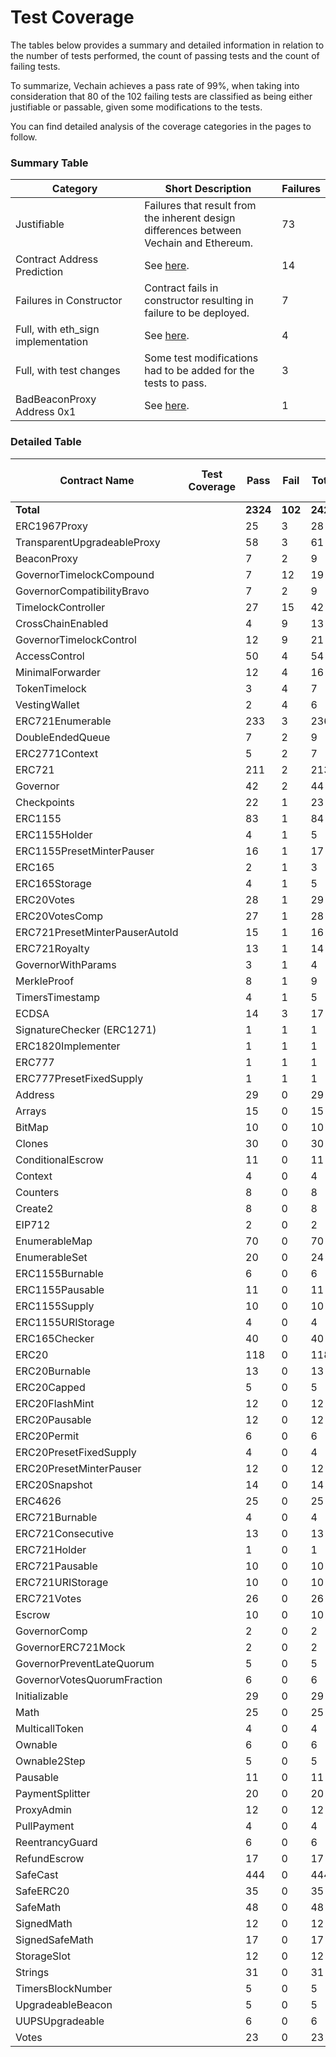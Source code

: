 # Test Coverage

The tables below provides a summary and detailed information in relation to the number of tests performed, the count of passing tests and the count of failing tests.

To summarize, Vechain achieves a pass rate of 99%, when taking into consideration that 80 of the 102 failing tests are classified as being either justifiable or passable, given some modifications to the tests.

You can find detailed analysis of the coverage categories in the pages to follow.

### Summary Table

<table><thead><tr><th width="307">Category</th><th width="399.3333333333333">Short Description</th><th>Failures</th></tr></thead><tbody><tr><td>Justifiable</td><td>Failures that result from the inherent design differences between Vechain and Ethereum.</td><td>73</td></tr><tr><td>Contract Address Prediction</td><td>See <a href="https://github.com/vechainfoundation/vechain-docs/blob/carpini/add-getting-starte/core-concepts/evm-compatibility/test-coverage/broken-reference/README.md">here</a>.</td><td>14</td></tr><tr><td>Failures in Constructor</td><td>Contract fails in constructor resulting in failure to be deployed.</td><td>7</td></tr><tr><td>Full, with eth_sign implementation</td><td>See <a href="https://github.com/vechainfoundation/vechain-docs/blob/carpini/add-getting-starte/core-concepts/evm-compatibility/test-coverage/broken-reference/README.md">here</a>.</td><td>4</td></tr><tr><td>Full, with test changes</td><td>Some test modifications had to be added for the tests to pass.</td><td>3</td></tr><tr><td>BadBeaconProxy Address 0x1</td><td>See <a href="https://github.com/vechainfoundation/vechain-docs/blob/carpini/add-getting-starte/core-concepts/evm-compatibility/test-coverage/broken-reference/README.md">here</a>.</td><td>1</td></tr></tbody></table>

### Detailed Table

<table><thead><tr><th width="309">Contract Name</th><th width="241" data-type="select" data-multiple>Test Coverage</th><th width="94">Pass</th><th width="104">Fail</th><th>Total</th><th data-hidden>Hardhat Total Tests</th></tr></thead><tbody><tr><td><strong>Total</strong></td><td></td><td><strong>2324</strong></td><td><strong>102</strong></td><td><strong>2426</strong></td><td><strong>2667</strong></td></tr><tr><td>ERC1967Proxy</td><td></td><td>25</td><td>3</td><td>28</td><td>28</td></tr><tr><td>TransparentUpgradeableProxy</td><td></td><td>58</td><td>3</td><td>61</td><td>61</td></tr><tr><td>BeaconProxy</td><td></td><td>7</td><td>2</td><td>9</td><td>9</td></tr><tr><td>GovernorTimelockCompound</td><td></td><td>7</td><td>12</td><td>19</td><td>19</td></tr><tr><td>GovernorCompatibilityBravo</td><td></td><td>7</td><td>2</td><td>9</td><td>9</td></tr><tr><td>TimelockController</td><td></td><td>27</td><td>15</td><td>42</td><td>48</td></tr><tr><td>CrossChainEnabled</td><td></td><td>4</td><td>9</td><td>13</td><td>15</td></tr><tr><td>GovernorTimelockControl</td><td></td><td>12</td><td>9</td><td>21</td><td>21</td></tr><tr><td>AccessControl</td><td></td><td>50</td><td>4</td><td>54</td><td>80</td></tr><tr><td>MinimalForwarder</td><td></td><td>12</td><td>4</td><td>16</td><td>15</td></tr><tr><td>TokenTimelock</td><td></td><td>3</td><td>4</td><td>7</td><td>7</td></tr><tr><td>VestingWallet</td><td></td><td>2</td><td>4</td><td>6</td><td>6</td></tr><tr><td>ERC721Enumerable</td><td></td><td>233</td><td>3</td><td>236</td><td>236</td></tr><tr><td>DoubleEndedQueue</td><td></td><td>7</td><td>2</td><td>9</td><td>9</td></tr><tr><td>ERC2771Context</td><td></td><td>5</td><td>2</td><td>7</td><td>7</td></tr><tr><td>ERC721</td><td></td><td>211</td><td>2</td><td>213</td><td>213</td></tr><tr><td>Governor</td><td></td><td>42</td><td>2</td><td>44</td><td>44</td></tr><tr><td>Checkpoints</td><td></td><td>22</td><td>1</td><td>23</td><td>23</td></tr><tr><td>ERC1155</td><td></td><td>83</td><td>1</td><td>84</td><td>84</td></tr><tr><td>ERC1155Holder</td><td></td><td>4</td><td>1</td><td>5</td><td>5</td></tr><tr><td>ERC1155PresetMinterPauser</td><td></td><td>16</td><td>1</td><td>17</td><td>17</td></tr><tr><td>ERC165</td><td></td><td>2</td><td>1</td><td>3</td><td>3</td></tr><tr><td>ERC165Storage</td><td></td><td>4</td><td>1</td><td>5</td><td>5</td></tr><tr><td>ERC20Votes</td><td></td><td>28</td><td>1</td><td>29</td><td>29</td></tr><tr><td>ERC20VotesComp</td><td></td><td>27</td><td>1</td><td>28</td><td>28</td></tr><tr><td>ERC721PresetMinterPauserAutoId</td><td></td><td>15</td><td>1</td><td>16</td><td>16</td></tr><tr><td>ERC721Royalty</td><td></td><td>13</td><td>1</td><td>14</td><td>14</td></tr><tr><td>GovernorWithParams</td><td></td><td>3</td><td>1</td><td>4</td><td>4</td></tr><tr><td>MerkleProof</td><td></td><td>8</td><td>1</td><td>9</td><td>9</td></tr><tr><td>TimersTimestamp</td><td></td><td>4</td><td>1</td><td>5</td><td>5</td></tr><tr><td>ECDSA</td><td></td><td>14</td><td>3</td><td>17</td><td>17</td></tr><tr><td>SignatureChecker (ERC1271)</td><td></td><td>1</td><td>1</td><td>1</td><td>7</td></tr><tr><td>ERC1820Implementer</td><td></td><td>1</td><td>1</td><td>1</td><td>6</td></tr><tr><td>ERC777</td><td></td><td>1</td><td>1</td><td>1</td><td>193</td></tr><tr><td>ERC777PresetFixedSupply</td><td></td><td>1</td><td>1</td><td>1</td><td>6</td></tr><tr><td>Address</td><td></td><td>29</td><td>0</td><td>29</td><td>29</td></tr><tr><td>Arrays</td><td></td><td>15</td><td>0</td><td>15</td><td>15</td></tr><tr><td>BitMap</td><td></td><td>10</td><td>0</td><td>10</td><td>10</td></tr><tr><td>Clones</td><td></td><td>30</td><td>0</td><td>30</td><td>30</td></tr><tr><td>ConditionalEscrow</td><td></td><td>11</td><td>0</td><td>11</td><td>11</td></tr><tr><td>Context</td><td></td><td>4</td><td>0</td><td>4</td><td>4</td></tr><tr><td>Counters</td><td></td><td>8</td><td>0</td><td>8</td><td>8</td></tr><tr><td>Create2</td><td></td><td>8</td><td>0</td><td>8</td><td>8</td></tr><tr><td>EIP712</td><td></td><td>2</td><td>0</td><td>2</td><td>2</td></tr><tr><td>EnumerableMap</td><td></td><td>70</td><td>0</td><td>70</td><td>70</td></tr><tr><td>EnumerableSet</td><td></td><td>20</td><td>0</td><td>24</td><td>24</td></tr><tr><td>ERC1155Burnable</td><td></td><td>6</td><td>0</td><td>6</td><td>6</td></tr><tr><td>ERC1155Pausable</td><td></td><td>11</td><td>0</td><td>11</td><td>11</td></tr><tr><td>ERC1155Supply</td><td></td><td>10</td><td>0</td><td>10</td><td>10</td></tr><tr><td>ERC1155URIStorage</td><td></td><td>4</td><td>0</td><td>4</td><td>4</td></tr><tr><td>ERC165Checker</td><td></td><td>40</td><td>0</td><td>40</td><td>40</td></tr><tr><td>ERC20</td><td></td><td>118</td><td>0</td><td>118</td><td>118</td></tr><tr><td>ERC20Burnable</td><td></td><td>13</td><td>0</td><td>13</td><td>13</td></tr><tr><td>ERC20Capped</td><td></td><td>5</td><td>0</td><td>5</td><td>5</td></tr><tr><td>ERC20FlashMint</td><td></td><td>12</td><td>0</td><td>12</td><td>12</td></tr><tr><td>ERC20Pausable</td><td></td><td>12</td><td>0</td><td>12</td><td>12</td></tr><tr><td>ERC20Permit</td><td></td><td>6</td><td>0</td><td>6</td><td>6</td></tr><tr><td>ERC20PresetFixedSupply</td><td></td><td>4</td><td>0</td><td>4</td><td>4</td></tr><tr><td>ERC20PresetMinterPauser</td><td></td><td>12</td><td>0</td><td>12</td><td>12</td></tr><tr><td>ERC20Snapshot</td><td></td><td>14</td><td>0</td><td>14</td><td>14</td></tr><tr><td>ERC4626</td><td></td><td>25</td><td>0</td><td>25</td><td>25</td></tr><tr><td>ERC721Burnable</td><td></td><td>4</td><td>0</td><td>4</td><td>4</td></tr><tr><td>ERC721Consecutive</td><td></td><td>13</td><td>0</td><td>13</td><td>13</td></tr><tr><td>ERC721Holder</td><td></td><td>1</td><td>0</td><td>1</td><td>1</td></tr><tr><td>ERC721Pausable</td><td></td><td>10</td><td>0</td><td>10</td><td>10</td></tr><tr><td>ERC721URIStorage</td><td></td><td>10</td><td>0</td><td>10</td><td>10</td></tr><tr><td>ERC721Votes</td><td></td><td>26</td><td>0</td><td>26</td><td>26</td></tr><tr><td>Escrow</td><td></td><td>10</td><td>0</td><td>10</td><td>10</td></tr><tr><td>GovernorComp</td><td></td><td>2</td><td>0</td><td>2</td><td>2</td></tr><tr><td>GovernorERC721Mock</td><td></td><td>2</td><td>0</td><td>2</td><td>2</td></tr><tr><td>GovernorPreventLateQuorum</td><td></td><td>5</td><td>0</td><td>5</td><td>5</td></tr><tr><td>GovernorVotesQuorumFraction</td><td></td><td>6</td><td>0</td><td>6</td><td>6</td></tr><tr><td>Initializable</td><td></td><td>29</td><td>0</td><td>29</td><td>29</td></tr><tr><td>Math</td><td></td><td>25</td><td>0</td><td>25</td><td>25</td></tr><tr><td>MulticallToken</td><td></td><td>4</td><td>0</td><td>4</td><td>4</td></tr><tr><td>Ownable</td><td></td><td>6</td><td>0</td><td>6</td><td>6</td></tr><tr><td>Ownable2Step</td><td></td><td>5</td><td>0</td><td>5</td><td>5</td></tr><tr><td>Pausable</td><td></td><td>11</td><td>0</td><td>11</td><td>11</td></tr><tr><td>PaymentSplitter</td><td></td><td>20</td><td>0</td><td>20</td><td>20</td></tr><tr><td>ProxyAdmin</td><td></td><td>12</td><td>0</td><td>12</td><td>12</td></tr><tr><td>PullPayment</td><td></td><td>4</td><td>0</td><td>4</td><td>4</td></tr><tr><td>ReentrancyGuard</td><td></td><td>6</td><td>0</td><td>6</td><td>6</td></tr><tr><td>RefundEscrow</td><td></td><td>17</td><td>0</td><td>17</td><td>17</td></tr><tr><td>SafeCast</td><td></td><td>444</td><td>0</td><td>444</td><td>444</td></tr><tr><td>SafeERC20</td><td></td><td>35</td><td>0</td><td>35</td><td>35</td></tr><tr><td>SafeMath</td><td></td><td>48</td><td>0</td><td>48</td><td>48</td></tr><tr><td>SignedMath</td><td></td><td>12</td><td>0</td><td>12</td><td>12</td></tr><tr><td>SignedSafeMath</td><td></td><td>17</td><td>0</td><td>17</td><td>17</td></tr><tr><td>StorageSlot</td><td></td><td>12</td><td>0</td><td>12</td><td>12</td></tr><tr><td>Strings</td><td></td><td>31</td><td>0</td><td>31</td><td>31</td></tr><tr><td>TimersBlockNumber</td><td></td><td>5</td><td>0</td><td>5</td><td>5</td></tr><tr><td>UpgradeableBeacon</td><td></td><td>5</td><td>0</td><td>5</td><td>5</td></tr><tr><td>UUPSUpgradeable</td><td></td><td>6</td><td>0</td><td>6</td><td>6</td></tr><tr><td>Votes</td><td></td><td>23</td><td>0</td><td>23</td><td>23</td></tr></tbody></table>
